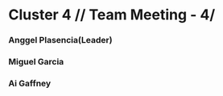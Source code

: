 # Cluster 4   // Team Meeting - 4/

### Anggel Plasencia(Leader)

### Miguel Garcia

### Ai Gaffney

 
